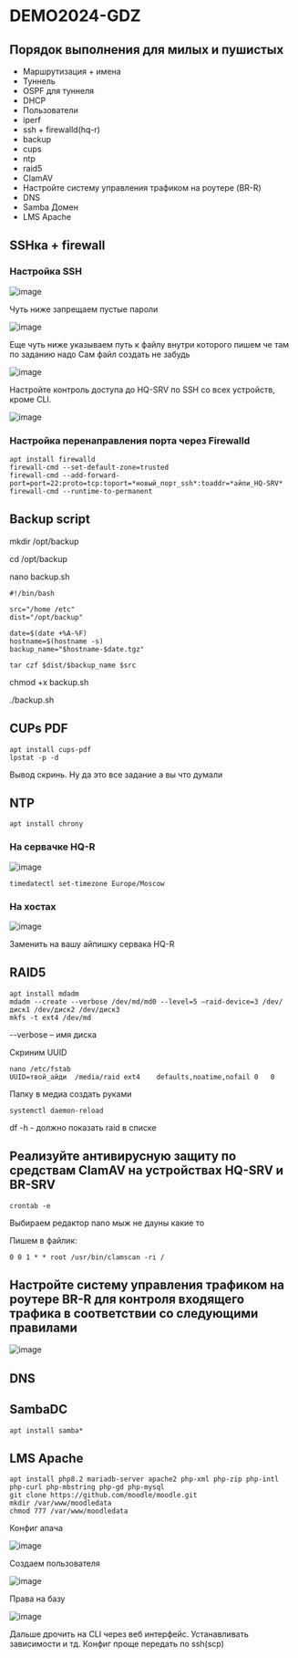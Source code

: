 # DEMO2024-GDZ

## Порядок выполнения для милых и пушистых

- Маршрутизация + имена
- Туннель 
- OSPF для туннеля
- DHCP
- Пользователи
- iperf
- ssh + firewalld(hq-r)
- backup
- cups
- ntp
- raid5
- ClamAV
- Настройте систему управления трафиком на роутере (BR-R)
- DNS
- Samba Домен
- LMS Apache


## SSHка + firewall

### Настройка SSH

![image](https://github.com/KisSsArt/DEMO2024-GDZ/assets/59938902/6933a23b-553f-4d1a-98d1-f749ae30b05c)

Чуть ниже запрещаем пустые пароли

![image](https://github.com/KisSsArt/DEMO2024-GDZ/assets/59938902/0ecb24e5-2d39-40ab-998a-77ce65d700d8)

Еще чуть ниже указываем путь к файлу внутри которого пишем че там по заданию надо
Сам файл создать не забудь 

![image](https://github.com/KisSsArt/DEMO2024-GDZ/assets/59938902/4ccdc6d0-9c36-4b08-bddc-04e76fd93ca6)

Настройте контроль доступа до HQ-SRV по SSH со всех устройств, кроме CLI.

![image](https://github.com/KisSsArt/DEMO2024-GDZ/assets/59938902/4603b6d3-0e2b-4592-9bd8-a4080deb9600)

### Настройка перенаправления порта через Firewalld

```
apt install firewalld
firewall-cmd --set-default-zone=trusted
firewall-cmd --add-forward-port=port=22:proto=tcp:toport=*новый_порт_ssh*:toaddr=*айпи_HQ-SRV*
firewall-cmd --runtime-to-permanent
```

## Backup script

mkdir /opt/backup

cd /opt/backup

nano backup.sh

```
#!/bin/bash

src="/home /etc"
dist="/opt/backup"

date=$(date +%A-%F)
hostname=$(hostname -s)
backup_name="$hostname-$date.tgz"

tar czf $dist/$backup_name $src
```

chmod +x backup.sh

./backup.sh

## CUPs PDF

```
apt install cups-pdf
lpstat -p -d
```

Вывод скринь. Ну да это все задание а вы что думали

## NTP

```
apt install chrony
```

### На сервачке HQ-R

![image](https://github.com/KisSsArt/DEMO2024-GDZ/assets/59938902/4fc469a2-2b91-4d6c-bbbb-c5c8c985c829)

```
timedatectl set-timezone Europe/Moscow
```

### На хостах

![image](https://github.com/KisSsArt/DEMO2024-GDZ/assets/59938902/a92c7eae-2566-4828-9f29-5bda226224b6)

Заменить на вашу айпишку сервака HQ-R

## RAID5

```
apt install mdadm
mdadm --create --verbose /dev/md/md0 --level=5 –raid-device=3 /dev/диск1 /dev/диск2 /dev/диск3
mkfs -t ext4 /dev/md
```

--verbose – имя диска

Скриним UUID

```
nano /etc/fstab
UUID=твой_айди	/media/raid	ext4	defaults,noatime,nofail 0	0
```

Папку в медиа создать руками

```
systemctl daemon-reload
```

df -h	-	должно показать raid в списке

## Реализуйте антивирусную защиту по средствам ClamAV на устройствах HQ-SRV и BR-SRV

```
crontab -e
```

Выбираем редактор nano мыж не дауны какие то

Пишем в файлик:

```
0 0 1 * * root /usr/bin/clamscan -ri /
```

## Настройте систему управления трафиком на роутере BR-R для контроля входящего трафика в соответствии со следующими правилами

![image](https://github.com/KisSsArt/DEMO2024-GDZ/assets/59938902/01eee4ec-5398-477f-807e-87d4d2d6bf13)

## DNS

## SambaDC

```
apt install samba*
```

## LMS Apache

```
apt install php8.2 mariadb-server apache2 php-xml php-zip php-intl php-curl php-mbstring php-gd php-mysql
git clone https://github.com/moodle/moodle.git
mkdir /var/www/moodledata
chmod 777 /var/www/moodledata
```
Конфиг апача

![image](https://github.com/KisSsArt/DEMO2024-GDZ/assets/59938902/814a4fbd-b2b7-4b84-a792-4d62274820b8)

Создаем пользователя

![image](https://github.com/KisSsArt/DEMO2024-GDZ/assets/59938902/b94f4b72-94f1-4588-804e-400b2498e4e7)

Права на базу

![image](https://github.com/KisSsArt/DEMO2024-GDZ/assets/59938902/a859ad94-5bf7-4be9-969d-c7bfc6174541)

Дальше дрочить на CLI через веб интерфейс. Устанавливать зависимости и тд. Конфиг проще передать по ssh(scp)


